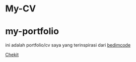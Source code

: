 # My-CV

# my-portfolio

ini adalah portfolio/cv saya yang terinspirasi dari [bedimcode](https://github.com/bedimcode)

[Chekit](https://wiranto11.github.io/my-portfolio/)
